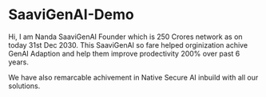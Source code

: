 # SaaviGenAI-Demo
Hi, I am Nanda SaaviGenAI Founder which is 250 Crores network as on today 31st Dec 2030. This SaaviGenAI so fare helped orginization achive GenAI Adaption and help them improve prodectivity 200% over past 6 years. 

We have also remarcable achivement in Native Secure AI inbuild with all our solutions. 